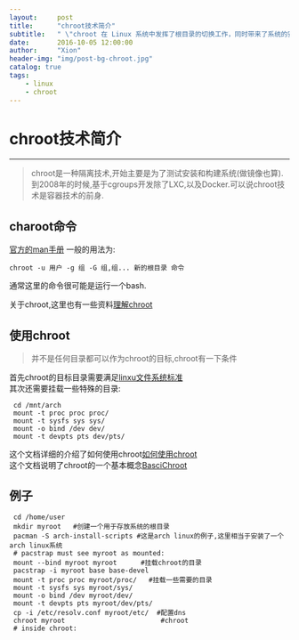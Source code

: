 ```yaml
---
layout:     post
title:      "chroot技术简介"
subtitle:   " \"chroot 在 Linux 系统中发挥了根目录的切换工作，同时带来了系统的安全性等好处。\""
date:       2016-10-05 12:00:00
author:     "Xion"
header-img: "img/post-bg-chroot.jpg"
catalog: true
tags:
    - linux
    - chroot
---
```


# chroot技术简介
---

> chroot是一种隔离技术,开始主要是为了测试安装和构建系统(做镜像也算).  
> 到2008年的时候,基于cgroups开发除了LXC,以及Docker.可以说chroot技术是容器技术的前身.

## charoot命令
[官方的man手册](https://www.freebsd.org/cgi/man.cgi?query=chroot&apropos=0&sektion=8&manpath=FreeBSD+10.3-RELEASE+and+Ports&arch=default&format=html)
一般的用法为:

    chroot -u 用户 -g 组 -G 组,组... 新的根目录 命令

通常这里的命令很可能是运行一个bash.

关于chroot,这里也有一些资料[理解chroot](https://www.ibm.com/developerworks/cn/linux/l-cn-chroot/)

## 使用chroot
>并不是任何目录都可以作为chroot的目标,chroot有一下条件

首先chroot的目标目录需要满足[linxu文件系统标准](chrome-extension://ikhdkkncnoglghljlkmcimlnlhkeamad/pdf-viewer/web/viewer.html?file=https%3A%2F%2Frefspecs.linuxfoundation.org%2FFHS_3.0%2Ffhs-3.0.pdf)  
其次还需要挂载一些特殊的目录:
```shell
 cd /mnt/arch
 mount -t proc proc proc/
 mount -t sysfs sys sys/
 mount -o bind /dev dev/
 mount -t devpts pts dev/pts/
```


这个文档详细的介绍了如何使用chroot[如何使用chroot](https://wiki.archlinux.org/index.php/change_root)  
这个文档说明了chroot的一个基本概念[BasciChroot](https://help.ubuntu.com/community/BasicChroot)

## 例子

```shell
 cd /home/user   
 mkdir myroot   #创建一个用于存放系统的根目录
 pacman -S arch-install-scripts #这是arch linux的例子,这里相当于安装了一个arch linux系统
 # pacstrap must see myroot as mounted: 
 mount --bind myroot myroot      #挂载chroot的目录   
 pacstrap -i myroot base base-devel 
 mount -t proc proc myroot/proc/   #挂载一些需要的目录
 mount -t sysfs sys myroot/sys/
 mount -o bind /dev myroot/dev/
 mount -t devpts pts myroot/dev/pts/
 cp -i /etc/resolv.conf myroot/etc/  #配置dns
 chroot myroot                        #chroot
 # inside chroot: 
 
```